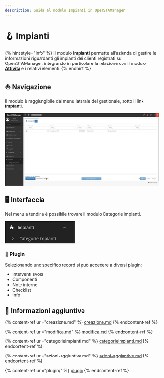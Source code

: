 ```yaml
---
description: Guida al modulo Impianti in OpenSTAManager
---
```


# 🪝 Impianti

{% hint style="info" %}
Il modulo **Impianti** permette all’azienda di gestire le informazioni riguardanti gli impianti dei clienti registrati su OpenSTAManager, integrando in particolare la relazione con il modulo [**Attività**](../attivita/) e i relativi elementi.
{% endhint %}

## ⛵ Navigazione

Il modulo è raggiungibile dal menu laterale del gestionale, sotto il link **Impianti**.

![](<../../../.gitbook/assets/image (496).png>)

## 🖥️ Interfaccia

Nel menu a tendina è possibile trovare il modulo Categorie impianti.

&#x20;                                                            ![](<../../../.gitbook/assets/image (501).png>)

### 🔧 Plugin

Selezionando uno specifico record si può accedere a diversi plugin:

* Interventi svolti
* Componenti
* Note interne
* Checklist
* Info

## 🔽 Informazioni aggiuntive

{% content-ref url="creazione.md" %}
[creazione.md](creazione.md)
{% endcontent-ref %}

{% content-ref url="modifica.md" %}
[modifica.md](modifica.md)
{% endcontent-ref %}

{% content-ref url="categorieimpianti.md" %}
[categorieimpianti.md](categorieimpianti.md)
{% endcontent-ref %}

{% content-ref url="azioni-aggiuntive.md" %}
[azioni-aggiuntive.md](azioni-aggiuntive.md)
{% endcontent-ref %}

{% content-ref url="plugin/" %}
[plugin](plugin/)
{% endcontent-ref %}
